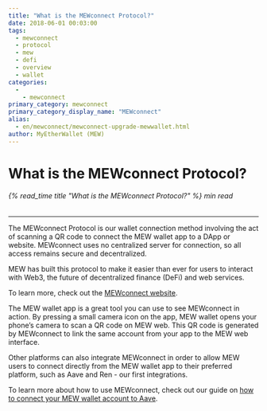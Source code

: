 ```yaml
---
title: "What is the MEWconnect Protocol?"
date: 2018-06-01 00:03:00
tags:
  - mewconnect
  - protocol
  - mew
  - defi
  - overview
  - wallet
categories:
  - 
    - mewconnect
primary_category: mewconnect
primary_category_display_name: "MEWconnect"
alias:
  - en/mewconnect/mewconnect-upgrade-mewwallet.html
author: MyEtherWallet (MEW)
---
```


# **What is the MEWconnect Protocol?**

###### {% read_time title "What is the MEWconnect Protocol?" %} min read

* * *

The MEWconnect Protocol is our wallet connection method involving the act of scanning a QR code to connect the MEW wallet app to a DApp or website. MEWconnect uses no centralized server for connection, so all access remains secure and decentralized.

MEW has built this protocol to make it easier than ever for users to interact with Web3, the future of decentralized finance (DeFi) and web services.

To learn more, check out the [MEWconnect website][mc].

The MEW wallet app is a great tool you can use to see MEWconnect in action. By pressing a small camera icon on the app, MEW wallet opens your phone’s camera to scan a QR code on MEW web. This QR code is generated by MEWconnect to link the same account from your app to the MEW web interface.

Other platforms can also integrate MEWconnect in order to allow MEW users to connect directly from the MEW wallet app to their preferred platform, such as Aave and Ren - our first integrations.

To learn more about how to use MEWconnect, check out our guide on [how to connect your MEW wallet account to Aave][aave].

[mc]: https://mewconnect.myetherwallet.com/

[aave]: /@@@@@@/dapps/aave_mc/
